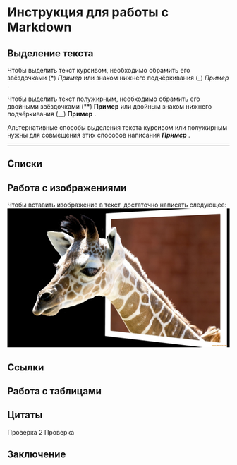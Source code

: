 # Инструкция для работы с Markdown

## Выделение текста

Чтобы выделить текст курсивом, необходимо обрамить его звёздочками (*) *Пример* или знаком нижнего подчёркивания (_) _Пример_ .

Чтобы выделить текст полужирным, необходимо обрамить его двойными звёздочками (**) **Пример** или двойным знаком нижнего подчёркивания (__) __Пример__ .

Альтернативные способы выделения текста курсивом или полужирным нужны для совмещения этих способов написания *__Пример__* .

---
## Списки



## Работа с изображениями

Чтобы вставить изображение в текст, достаточно написать следующее:
 ![Это братан жираф](zhivotnye-zhirafy-golova-1257094.jpg)

## Ссылки

## Работа с таблицами

## Цитаты

Проверка 2
Проверка

## Заключение